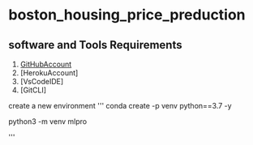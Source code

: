 # boston_housing_price_preduction

## software and Tools Requirements

1. [GitHubAccount](https://github.com)
2. [HerokuAccount]
3. [VsCodeIDE]
4. [GitCLI]

create a new environment
'''
conda create -p venv python==3.7 -y

python3 -m venv mlpro

'''
